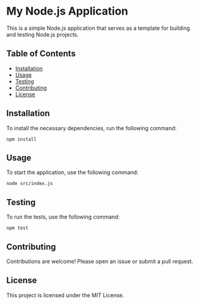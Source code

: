 # My Node.js Application

This is a simple Node.js application that serves as a template for building and testing Node.js projects.

## Table of Contents

- [Installation](#installation)
- [Usage](#usage)
- [Testing](#testing)
- [Contributing](#contributing)
- [License](#license)

## Installation

To install the necessary dependencies, run the following command:

```
npm install
```

## Usage

To start the application, use the following command:

```
node src/index.js
```

## Testing

To run the tests, use the following command:

```
npm test
```

## Contributing

Contributions are welcome! Please open an issue or submit a pull request.

## License

This project is licensed under the MIT License.